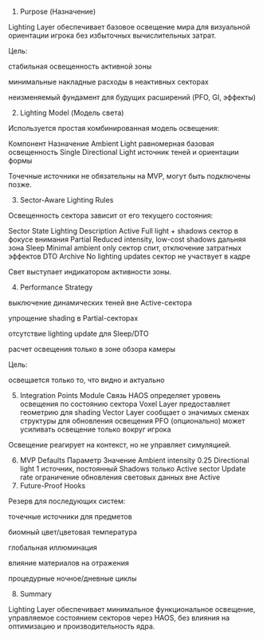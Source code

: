 1. Purpose (Назначение)

Lighting Layer обеспечивает базовое освещение мира для визуальной ориентации игрока без избыточных вычислительных затрат.

Цель:

стабильная освещенность активной зоны

минимальные накладные расходы в неактивных секторах

неизменяемый фундамент для будущих расширений (PFO, GI, эффекты)

2. Lighting Model (Модель света)

Используется простая комбинированная модель освещения:

Компонент	Назначение
Ambient Light	равномерная базовая освещенность
Single Directional Light	источник теней и ориентации формы

Точечные источники не обязательны на MVP, могут быть подключены позже.

3. Sector-Aware Lighting Rules

Освещенность сектора зависит от его текущего состояния:

Sector State	Lighting	Description
Active	Full light + shadows	сектор в фокусе внимания
Partial	Reduced intensity, low-cost shadows	дальняя зона
Sleep	Minimal ambient only	сектор спит, отключение затратных эффектов
DTO Archive	No lighting updates	сектор не участвует в кадре

Свет выступает индикатором активности зоны.

4. Performance Strategy

выключение динамических теней вне Active-сектора

упрощение shading в Partial-секторах

отсутствие lighting update для Sleep/DTO

расчет освещения только в зоне обзора камеры

Цель:

освещается только то, что видно и актуально

5. Integration Points
Module	Связь
HAOS	определяет уровень освещения по состоянию сектора
Voxel Layer	предоставляет геометрию для shading
Vector Layer	сообщает о значимых сменах структуры для обновления освещения
PFO (опционально)	может усиливать освещение только вокруг игрока

Освещение реагирует на контекст, но не управляет симуляцией.

6. MVP Defaults
Параметр	Значение
Ambient intensity	0.25
Directional light	1 источник, постоянный
Shadows	только Active sector
Update rate	ограничение обновления световых данных вне Active
7. Future-Proof Hooks

Резерв для последующих систем:

точечные источники для предметов

биомный цвет/цветовая температура

глобальная иллюминация

влияние материалов на отражения

процедурные ночное/дневные циклы

8. Summary

Lighting Layer обеспечивает минимальное функциональное освещение,
управляемое состоянием секторов через HAOS,
без влияния на оптимизацию и производительность ядра.
